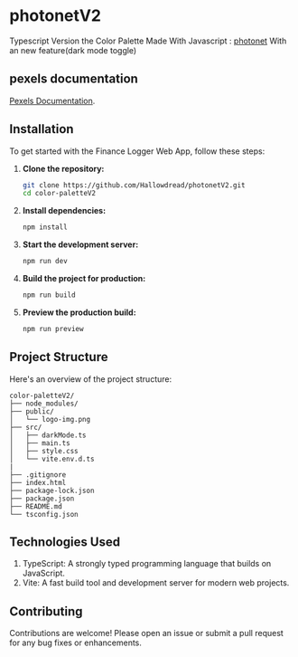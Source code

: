 # photonetV2

Typescript Version the Color Palette Made With Javascript : [photonet](https://github.com/Hallowdread/photonett)
With an new feature(dark mode toggle)

## pexels documentation

[Pexels Documentation](https://www.pexels.com/api/documentation/).

## Installation

To get started with the Finance Logger Web App, follow these steps:

1. **Clone the repository:**

   ```bash
   git clone https://github.com/Hallowdread/photonetV2.git
   cd color-paletteV2
   ```

2. **Install dependencies:**

   ```bash
   npm install
   ```

3. **Start the development server:**

   ```bash
   npm run dev
   ```

4. **Build the project for production:**

   ```bash
   npm run build
   ```

5. **Preview the production build:**
   ```bash
   npm run preview
   ```

## Project Structure

Here's an overview of the project structure:

```arduino
color-paletteV2/
├── node_modules/
├── public/
│   └── logo-img.png
├── src/
│   ├── darkMode.ts
│   ├── main.ts
│   ├── style.css
│   └── vite.env.d.ts
|
├── .gitignore
├── index.html
├── package-lock.json
├── package.json
├── README.md
└── tsconfig.json
```

## Technologies Used

1. TypeScript: A strongly typed programming language that builds on JavaScript.
2. Vite: A fast build tool and development server for modern web projects.

## Contributing

Contributions are welcome! Please open an issue or submit a pull request for any bug fixes or enhancements.
